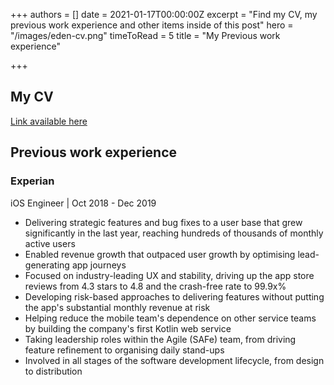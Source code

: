 +++
authors = []
date = 2021-01-17T00:00:00Z
excerpt = "Find my CV, my previous work experience and other items inside of this post"
hero = "/images/eden-cv.png"
timeToRead = 5
title = "My Previous work experience"

+++
## My CV

[Link available here](https://www.notion.so/Sebastian-Ghetu-edab47d33a364029a46aebcb3fc4cca6 "My CV")

## Previous work experience

### Experian

iOS Engineer | Oct 2018 - Dec 2019

* Delivering strategic features and bug fixes to a user base that grew significantly in the last year, reaching hundreds of thousands of monthly active users
* Enabled revenue growth that outpaced user growth by optimising lead-generating app journeys
* Focused on industry-leading UX and stability, driving up the app store reviews from 4.3 stars to 4.8 and the crash-free rate to 99.9x%
* Developing risk-based approaches to delivering features without putting the app's substantial monthly revenue at risk
* Helping reduce the mobile team's dependence on other service teams by building the company's first Kotlin web service
* Taking leadership roles within the Agile (SAFe) team, from driving feature refinement to organising daily stand-ups
* Involved in all stages of the software development lifecycle, from design to distribution